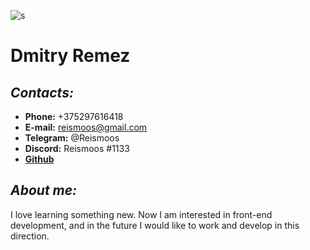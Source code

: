 ![s](https://lh3.googleusercontent.com/pw/AM-JKLX8O9cik8VL44rsO17_Dvg3ThvAtq7c34omT-sS6gjNcdnnLBVwfesEACZCWrTPwEdZj39-bHT5kMQHkmIBZh5FLBPzQaLgOUlkKmWtZnXNgLyq6DlG0tECsGeM4amG9wuTlhiwbL7QMxJ5UbWWX0-f=w442-h620-no)
# **Dmitry Remez**
## ***Contacts:***
* **Phone:** +375297616418
* **E-mail:** reismoos@gmail.com
* **Telegram:** @Reismoos
* **Discord:** Reismoos #1133
* [**Github**](https://github.com/reismoos)
## ***About me:***
I love learning something new. Now I am interested in front-end development, and in the future I would like to work and develop in this direction. 
